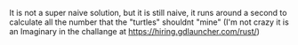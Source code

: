 It is not a super naive solution, but it is still naive, it runs around a second to calculate all the number that the "turtles" shouldnt "mine" (I'm not crazy it is an Imaginary in the challange at https://hiring.gdlauncher.com/rust/)
